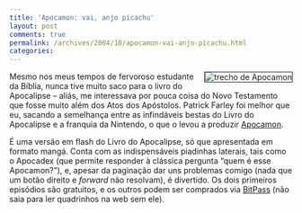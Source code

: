 ```yaml
---
title: 'Apocamon: vai, anjo picachu'
layout: post
comments: true
permalink: /archives/2004/10/apocamon-vai-anjo-picachu.html
categories:
---
```

<img src="//chester.me/img/blig/apocamon.jpg" border=1 alt="trecho de Apocamon" align="right">Mesmo nos meus tempos de fervoroso estudante da Bíblia, nunca tive muito saco para o livro do Apocalipse &#8211; aliás, me interessava por pouca coisa do Novo Testamento que fosse muito além dos Atos dos Apóstolos. Patrick Farley foi melhor que eu, sacando a semelhança entre as infindáveis bestas do Livro do Apocalipse e a franquia da Nintendo, o que o levou a produzir <a href="http://www.e-sheep.com/apocamon/" >Apocamon</a>.

É uma versão em flash do Livro do Apocalipse, só que apresentada em formato mangá. Conta com as indispensáveis piadinhas laterais, tais como o Apocadex (que permite responder à clássica pergunta &#8220;quem é esse Apocamon?&#8221;), e, apesar da paginação dar uns problemas comigo (nada que um botão direito e *forward* não resolvam), é divertido. Os dois primeiros episódios são gratuitos, e os outros podem ser comprados via <a href="http://www.bitpass.com" >BitPass</a> (não saia para ler quadrinhos na web sem ele).
